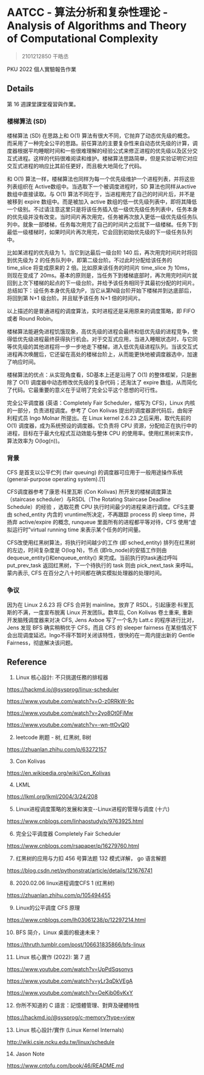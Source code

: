# AATCC - 算法分析和复杂性理论 - Analysis of Algorithms and Theory of Computational Complexity

> 2101212850 干皓丞

PKU 2022 個人實驗報告作業


## Details

第 16 週課堂課堂複習與作業。

### 楼梯算法 (SD)

楼梯算法 (SD) 在思路上和 O(1) 算法有很大不同，它抛弃了动态优先级的概念。而采用了一种完全公平的思路。前任算法的主要复杂性来自动态优先级的计算，调度器根据平均睡眠时间和一些很难理解的经验公式来修正进程的优先级以及区分交互式进程。这样的代码很难阅读和维护。楼梯算法思路简单，但是实验证明它对应交互式进程的响应比其前任更好，而且极大地简化了代码。

和 O(1) 算法一样，楼梯算法也同样为每一个优先级维护一个进程列表，并将这些列表组织在 Active数组中。当选取下一个被调度进程时，SD 算法也同样从active数组中直接读取。与 O(1) 算法不同在于，当进程用完了自己的时间片后，并不是被移到 expire 数组中。而是被加入 active 数组的低一优先级列表中，即将其降低一个级别。不过请注意这里只是将该任务插入低一级优先级任务列表中，任务本身的优先级并没有改变。当时间片再次用完，任务被再次放入更低一级优先级任务队列中。就象一部楼梯，任务每次用完了自己的时间片之后就下一级楼梯。任务下到最低一级楼梯时，如果时间片再次用完，它会回到初始优先级的下一级任务队列中。

比如某进程的优先级为 1，当它到达最后一级台阶 140 后，再次用完时间片时将回到优先级为 2 的任务队列中，即第二级台阶。不过此时分配给该任务的 time_slice 将变成原来的 2 倍。比如原来该任务的时间片 time_slice 为 10ms，则现在变成了 20ms。基本的原则是，当任务下到楼梯底部时，再次用完时间片就回到上次下楼梯的起点的下一级台阶。并给予该任务相同于其最初分配的时间片。总结如下：设任务本身优先级为P，当它从第N级台阶开始下楼梯并到达底部后，将回到第 N+1 级台阶。并且赋予该任务 N+1 倍的时间片。

以上描述的是普通进程的调度算法，实时进程还是采用原来的调度策略，即 FIFO 或者 Round Robin。

楼梯算法能避免进程饥饿现象，高优先级的进程会最终和低优先级的进程竞争，使得低优先级进程最终获得执行机会。对于交互式应用，当进入睡眠状态时，与它同等优先级的其他进程将一步一步地走下楼梯，进入低优先级进程队列。当该交互式进程再次唤醒后，它还留在高处的楼梯台阶上，从而能更快地被调度器选中，加速了响应时间。

楼梯算法的优点：从实现角度看，SD基本上还是沿用了 O(1) 的整体框架，只是删除了 O(1) 调度器中动态修改优先级的复杂代码；还淘汰了 expire 数组，从而简化了代码。它最重要的意义在于证明了完全公平这个思想的可行性。

完全公平调度器 (英语：Completely Fair Scheduler，缩写为 CFS)，Linux 内核的一部分，负责进程调度。参考了 Con Kolivas 提出的调度器源代码后，由匈牙利程式员 Ingo Molnar 所提出。在 Linux kernel 2.6.23 之后采用，取代先前的 O(1) 调度器，成为系统预设的调度器。它负责将 CPU 资源，分配给正在执行中的进程，目标在于最大化程式互动效能与整体 CPU 的使用率。使用红黑树来实作，算法效率为 O(log(n))。

### 背景

CFS 是首支以公平伫列 (fair queuing) 的调度器可应用于一般用途操作系统 (general-purpose operating system).[1]

CFS调度器参考了康恩·科里瓦斯 (Con Kolivas) 所开发的楼梯调度算法（staircase scheduler）与RSDL（The Rotating Staircase Deadline Schedule）的经验 ，选取花费 CPU 执行时间最少的进程来进行调度。CFS主要由 sched_entity 内含的 vruntime所决定，不再跟踪 process 的 sleep time，并扬弃 active/expire 的概念, runqueue 里面所有的进程都平等对待，CFS 使用“虚拟运行时”virtual running time 来表示某个任务的时间量。

CFS改使用红黑树算法，将执行时间越少的工作 (即 sched_entity) 排列在红黑树的左边，时间复杂度是 O(log N)，节点 (即rb_node)的安插工作则由dequeue_entity()和enqueue_entity() 来完成。当前执行的task通过呼叫 put_prev_task 返回红黑树，下一个待执行的 task 则由 pick_next_task 来呼叫。蒙内表示, CFS 在百分之八十时间都在确实模拟处理器的处理时间。

### 争议

因为在 Linux 2.6.23 将 CFS 合并到 mainline。放弃了 RSDL，引起康恩·科里瓦斯的不满，一度宣布脱离 Linux 开发团队。数年后, Con Kolivas 卷土重来, 重新开发脑残调度器来对决 CFS, Jens Axboe 写了一个名为 Latt.c 的程序进行比对，Jens 发现 BFS 确实稍稍优于 CFS，而且 CFS 的 sleeper fairness 在某些情况下会出现调度延迟。Ingo不得不暂时关闭该特性，很快的在一周内提出新的 Gentle Fairness，彻底解决该问题。

## Reference

1. Linux 核心設計: 不只挑選任務的排程器

https://hackmd.io/@sysprog/linux-scheduler

https://www.youtube.com/watch?v=O-z0RRkW-9c

https://www.youtube.com/watch?v=2yo8Ot0FjMw

https://www.youtube.com/watch?v=-wn-ttOvQl0


2. leetcode 刷题 - 树, 红黑树, B树

https://zhuanlan.zhihu.com/p/63272157

3. Con Kolivas

https://en.wikipedia.org/wiki/Con_Kolivas

4. LKML

https://lkml.org/lkml/2004/3/24/208

5. Linux进程调度策略的发展和演变--Linux进程的管理与调度 (十六)

https://www.cnblogs.com/linhaostudy/p/9763925.html

6. 完全公平调度器 Completely Fair Scheduler

https://www.cnblogs.com/rsapaper/p/16279760.html

7. 红黑树的应用与力扣 456 号算法题 132 模式详解， go 语言解题

https://blog.csdn.net/pythonstrat/article/details/121676741

8. 2020.02.06 linux进程调度CFS 1 (红黑树)

https://zhuanlan.zhihu.com/p/105494455

9. Linux的公平调度 CFS 原理

https://www.cnblogs.com/lh03061238/p/12297214.html

10. BFS 简介，Linux 桌面的极速未来？

https://thruth.tumblr.com/post/106631835866/bfs-linux

11. Linux 核心實作 (2022): 第 7 週

https://www.youtube.com/watch?v=UpPdSqsonys

https://www.youtube.com/watch?v=yLr3qDkVEgA

https://www.youtube.com/watch?v=OeKib06vKxY


12. 你所不知道的 C 語言：記憶體管理、對齊及硬體特性

https://hackmd.io/@sysprog/c-memory?type=view

13. Linux 核心設計/實作 (Linux Kernel Internals)

http://wiki.csie.ncku.edu.tw/linux/schedule

14. Jason Note

https://www.cntofu.com/book/46/README.md




